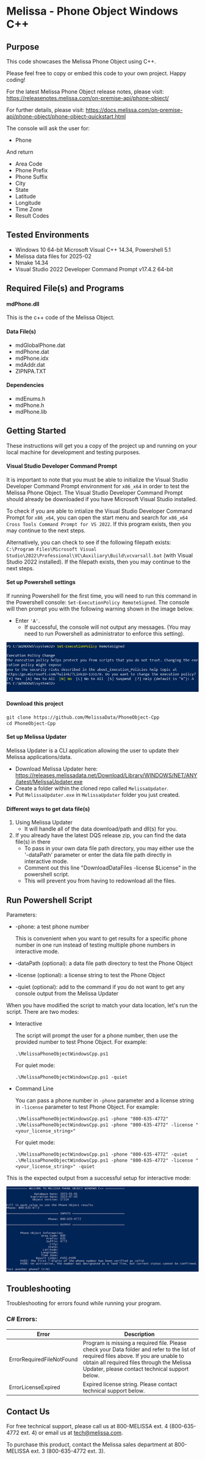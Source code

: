 # Melissa - Phone Object Windows C++

## Purpose
This code showcases the Melissa Phone Object using C++.

Please feel free to copy or embed this code to your own project. Happy coding!

For the latest Melissa Phone Object release notes, please visit: https://releasenotes.melissa.com/on-premise-api/phone-object/

For further details, please visit: https://docs.melissa.com/on-premise-api/phone-object/phone-object-quickstart.html

The console will ask the user for:

- Phone 

And return 

- Area Code
- Phone Prefix
- Phone Suffix
- City
- State
- Latitude
- Longitude
- Time Zone
- Result Codes

## Tested Environments
- Windows 10 64-bit Microsoft Visual C++ 14.34, Powershell 5.1
- Melissa data files for 2025-02
- Nmake 14.34
- Visual Studio 2022 Developer Command Prompt v17.4.2 64-bit

## Required File(s) and Programs

#### mdPhone.dll
This is the c++ code of the Melissa Object.

#### Data File(s)
- mdGlobalPhone.dat
- mdPhone.dat
- mdPhone.idx
- mdAddr.dat
- ZIPNPA.TXT

#### Dependencies
- mdEnums.h
- mdPhone.h
- mdPhone.lib

## Getting Started
These instructions will get you a copy of the project up and running on your local machine for development and testing purposes.

#### Visual Studio Developer Command Prompt
It is important to note that you must be able to initialize the Visual Studio Developer Command Prompt environment for `x86_x64` in order to test the Melissa Phone Object. The Visual Studio Developer Command Prompt should already be downloaded if you have Microsoft Visual Studio installed. 

To check if you are able to intialize the Visual Studio Developer Command Prompt for `x86_x64`, you can open the start menu and search for `x86_x64 Cross Tools Command Prompt for VS 2022`. If this program exists, then you may continue to the next steps.

Alternatively, you can check to see if the following filepath exists: `C:\Program Files\Microsoft Visual Studio\2022\Professional\VC\Auxiliary\Build\vcvarsall.bat` (with Visual Studio 2022 installed). If the filepath exists, then you may continue to the next steps.

#### Set up Powershell settings
If running Powershell for the first time, you will need to run this command in the Powershell console: `Set-ExecutionPolicy RemoteSigned`.
The console will then prompt you with the following warning shown in the image below. 
 - Enter `'A'`. 
 	- If successful, the console will not output any messages. (You may need to run Powershell as administrator to enforce this setting).
	
 ![alt text](/screenshots/powershell_executionpolicy.png)

#### Download this project
```
git clone https://github.com/MelissaData/PhoneObject-Cpp
cd PhoneObject-Cpp
```

#### Set up Melissa Updater 
Melissa Updater is a CLI application allowing the user to update their Melissa applications/data. 

- Download Melissa Updater here: <https://releases.melissadata.net/Download/Library/WINDOWS/NET/ANY/latest/MelissaUpdater.exe>
- Create a folder within the cloned repo called `MelissaUpdater`.
- Put `MelissaUpdater.exe` in `MelissaUpdater` folder you just created.

#### Different ways to get data file(s)
1.  Using Melissa Updater
    - It will handle all of the data download/path and dll(s) for you. 
2.  If you already have the latest DQS release zip, you can find the data file(s) in there
    - To pass in your own data file path directory, you may either use the '-dataPath' parameter or enter the data file path directly in interactive mode.
    - Comment out this line "DownloadDataFiles -license $License" in the powershell script.
    - This will prevent you from having to redownload all the files.

## Run Powershell Script
Parameters:
- -phone: a test phone number
 	
  This is convenient when you want to get results for a specific phone number in one run instead of testing multiple phone numbers in interactive mode.

- -dataPath (optional): a data file path directory to test the Phone Object
- -license (optional): a license string to test the Phone Object
- -quiet (optional): add to the command if you do not want to get any console output from the Melissa Updater

When you have modified the script to match your data location, let's run the script. There are two modes:
- Interactive 

    The script will prompt the user for a phone number, then use the provided number to test Phone Object.  For example:
    ```
    .\MelissaPhoneObjectWindowsCpp.ps1
    ```
    For quiet mode:
    ```
    .\MelissaPhoneObjectWindowsCpp.ps1 -quiet
    ```
    
- Command Line 

    You can pass a phone number in ```-phone``` parameter and a license string in ```-license``` parameter to test Phone Object. For example:
    ```
    .\MelissaPhoneObjectWindowsCpp.ps1 -phone "800-635-4772" 
    .\MelissaPhoneObjectWindowsCpp.ps1 -phone "800-635-4772" -license "<your_license_string>"
    ```
    For quiet mode:
    ```
    .\MelissaPhoneObjectWindowsCpp.ps1 -phone "800-635-4772" -quiet
    .\MelissaPhoneObjectWindowsCpp.ps1 -phone "800-635-4772" -license "<your_license_string>" -quiet
    ```
    
This is the expected output from a successful setup for interactive mode:

![alt text](/screenshots/output.png)

## Troubleshooting
Troubleshooting for errors found while running your program.

### C# Errors:
| Error      | Description |
| ----------- | ----------- |
| ErrorRequiredFileNotFound      | Program is missing a required file. Please check your Data folder and refer to the list of required files above. If you are unable to obtain all required files through the Melissa Updater, please contact technical support below. |
| ErrorLicenseExpired   | Expired license string. Please contact technical support below. |


## Contact Us
For free technical support, please call us at 800-MELISSA ext. 4 (800-635-4772 ext. 4) or email us at tech@melissa.com.

To purchase this product, contact the Melissa sales department at 800-MELISSA ext. 3 (800-635-4772 ext. 3).
